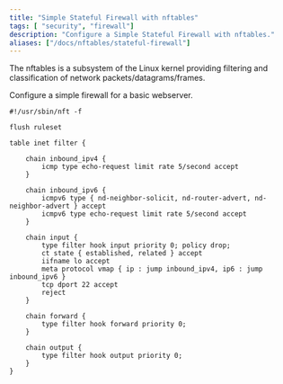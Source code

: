 ```yaml
---
title: "Simple Stateful Firewall with nftables"
tags: [ "security", "firewall"]
description: "Configure a Simple Stateful Firewall with nftables."
aliases: ["/docs/nftables/stateful-firewall"]
---
```


The nftables is a subsystem of the Linux kernel providing filtering and classification of network packets/datagrams/frames.


Configure a simple firewall for a basic webserver.

```markup
#!/usr/sbin/nft -f

flush ruleset

table inet filter {

	chain inbound_ipv4 {
		icmp type echo-request limit rate 5/second accept
	}

	chain inbound_ipv6 {
		icmpv6 type { nd-neighbor-solicit, nd-router-advert, nd-neighbor-advert } accept
		icmpv6 type echo-request limit rate 5/second accept
	}

	chain input {
		type filter hook input priority 0; policy drop;
		ct state { established, related } accept
		iifname lo accept
		meta protocol vmap { ip : jump inbound_ipv4, ip6 : jump inbound_ipv6 }
		tcp dport 22 accept
		reject
	}

	chain forward {
		type filter hook forward priority 0;
	}

	chain output {
		type filter hook output priority 0;
	}
}
```
